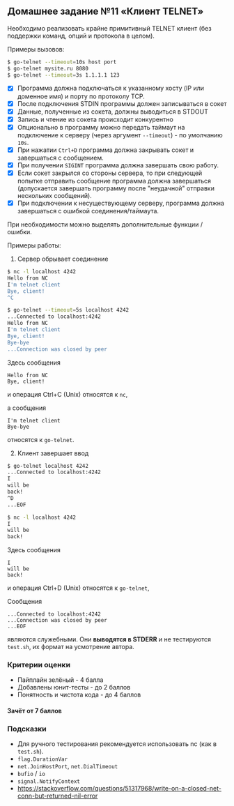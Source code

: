 ## Домашнее задание №11 «Клиент TELNET»

Необходимо реализовать крайне примитивный TELNET клиент
(без поддержки команд, опций и протокола в целом).

Примеры вызовов:
```bash
$ go-telnet --timeout=10s host port
$ go-telnet mysite.ru 8080
$ go-telnet --timeout=3s 1.1.1.1 123
```

* [x] Программа должна подключаться к указанному хосту (IP или доменное имя) и порту по протоколу TCP.
* [x] После подключения STDIN программы должен записываться в сокет
* [x] Данные, полученные из сокета, должны выводиться в STDOUT
* [x] Запись и чтение из сокета происходит конкурентно
* [x] Опционально в программу можно передать таймаут на подключение к серверу (через аргумент `--timeout`) - по умолчанию `10s`.
* [x] При нажатии `Ctrl+D` программа должна закрывать сокет и завершаться с сообщением.
* [x] При получении `SIGINT` программа должна завершать свою работу.
* [x] Если сокет закрылся со стороны сервера, то при следующей попытке отправить сообщение программа должна завершаться (допускается завершать программу после "неудачной" отправки нескольких сообщений).
* [x] При подключении к несуществующему серверу, программа должна завершаться с ошибкой соединения/таймаута.

При необходимости можно выделять дополнительные функции / ошибки.

Примеры работы:

1) Сервер обрывает соединение
```bash
$ nc -l localhost 4242
Hello from NC
I'm telnet client
Bye, client!
^C
```

```bash
$ go-telnet --timeout=5s localhost 4242
...Connected to localhost:4242
Hello from NC
I'm telnet client
Bye, client!
Bye-bye
...Connection was closed by peer
```

Здесь сообщения
```
Hello from NC
Bye, client!
```
и операция Ctrl+C (Unix) относятся к `nc`,

а сообщения
```
I'm telnet client
Bye-bye
```
относятся к `go-telnet`.

2) Клиент завершает ввод
```bash
$ go-telnet localhost 4242
...Connected to localhost:4242
I
will be
back!
^D
...EOF
```

```bash
$ nc -l localhost 4242
I
will be
back!
```

Здесь сообщения
```
I
will be
back!
```
и операция Ctrl+D (Unix) относятся к `go-telnet`,

Сообщения
```
...Connected to localhost:4242
...Connection was closed by peer
...EOF
```
являются служебными.
Они **выводятся в STDERR** и не тестируются `test.sh`, их формат на усмотрение автора.

### Критерии оценки
- Пайплайн зелёный - 4 балла
- Добавлены юнит-тесты - до 2 баллов
- Понятность и чистота кода - до 4 баллов

#### Зачёт от 7 баллов

### Подсказки
- Для ручного тестирования рекомендуется использовать nc (как в `test.sh`).
- `flag.DurationVar`
- `net.JoinHostPort`, `net.DialTimeout`
- `bufio` / `io`
- `signal.NotifyContext`
- https://stackoverflow.com/questions/51317968/write-on-a-closed-net-conn-but-returned-nil-error

